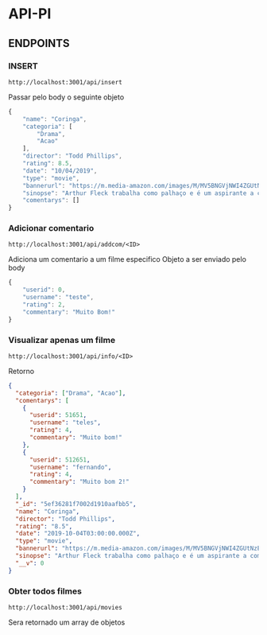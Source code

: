 # API-PI

## ENDPOINTS

### INSERT

`http://localhost:3001/api/insert`

Passar pelo body o seguinte objeto

```js
{
	"name": "Coringa",
	"categoria": [
		"Drama",
		"Acao"
	],
	"director": "Todd Phillips",
	"rating": 8.5,
	"date": "10/04/2019",
	"type": "movie",
	"bannerurl": "https://m.media-amazon.com/images/M/MV5BNGVjNWI4ZGUtNzE0MS00YTJmLWE0ZDctN2ZiYTk2YmI3NTYyXkEyXkFqcGdeQXVyMTkxNjUyNQ@@._V1_SY1000_CR0,0,674,1000_AL_.jpg",
	"sinopse": "Arthur Fleck trabalha como palhaço e é um aspirante a comediante de stand-up. Ele tem problemas de saúde mental, parte dos quais envolve risos incontroláveis. Os tempos são difíceis e, devido aos seus problemas e ocupação, Arthur tem um tempo ainda pior do que a maioria. Com o tempo, essas questões o suportam, moldando suas ações, fazendo-o assumir a persona que ele é mais conhecido como... O Coringa",
	"comentarys": []
}
```

### Adicionar comentario

`http://localhost:3001/api/addcom/<ID>`

Adiciona um comentario a um filme especifico
Objeto a ser enviado pelo body

```js
{
    "userid": 0,
    "username": "teste",
    "rating": 2,
	"commentary": "Muito Bom!"
}
```

### Visualizar apenas um filme

`http://localhost:3001/api/info/<ID>`

Retorno

```json
{
  "categoria": ["Drama", "Acao"],
  "comentarys": [
    {
      "userid": 51651,
      "username": "teles",
      "rating": 4,
      "commentary": "Muito bom!"
    },
    {
      "userid": 512651,
      "username": "fernando",
      "rating": 4,
      "commentary": "Muito bom 2!"
    }
  ],
  "_id": "5ef36281f7002d1910aafbb5",
  "name": "Coringa",
  "director": "Todd Phillips",
  "rating": "8.5",
  "date": "2019-10-04T03:00:00.000Z",
  "type": "movie",
  "bannerurl": "https://m.media-amazon.com/images/M/MV5BNGVjNWI4ZGUtNzE0MS00YTJmLWE0ZDctN2ZiYTk2YmI3NTYyXkEyXkFqcGdeQXVyMTkxNjUyNQ@@._V1_SY1000_CR0,0,674,1000_AL_.jpg",
  "sinopse": "Arthur Fleck trabalha como palhaço e é um aspirante a comediante de stand-up. Ele tem problemas de saúde mental, parte dos quais envolve risos incontroláveis. Os tempos são difíceis e, devido aos seus problemas e ocupação, Arthur tem um tempo ainda pior do que a maioria. Com o tempo, essas questões o suportam, moldando suas ações, fazendo-o assumir a persona que ele é mais conhecido como... O Coringa",
  "__v": 0
}
```

### Obter todos filmes

`http://localhost:3001/api/movies`

Sera retornado um array de objetos
